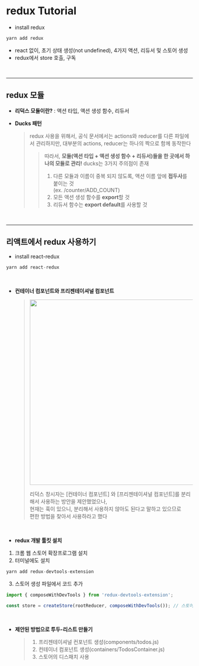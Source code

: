 # redux Tutorial

- install redux

```javaScript
yarn add redux
```

- react 없이, 초기 상태 생성(not undefined), 4가지 액션, 리듀서 및 스토어 생성
- redux에서 store 호출, 구독

<br/>

---

## redux 모듈

- **리덕스 모듈이란?** : 액션 타입, 액션 생성 함수, 리듀서

- **Ducks 패턴**
  > redux 사용을 위해서, 공식 문서에서는 actions와 reducer를 다른 파일에서 관리하지만,
  > 대부분의 actions, reducer는 하나의 짝으로 함께 동작한다
  >
  > > 따라서, **모듈(액션 타입 + 액션 생성 함수 + 리듀서)들을 한 곳에서 하나의 모듈로 관리!**
  > > ducks는 3가지 주의점이 존재
  > >
  > > 1.  다른 모듈과 이름이 중복 되지 않도록, 액션 이름 앞에 **접두사**를 붙이는 것<br/>(ex. /counter/ADD_COUNT)
  > > 2.  모든 액션 생성 함수를 **export**할 것
  > > 3.  리듀서 함수는 **export default**를 사용할 것

<br/>

---

## 리액트에서 redux 사용하기

- install react-redux

```javaScript
yarn add react-redux
```

<br/>

- **컨테이너 컴포넌트와 프리젠테이셔널 컴포넌트**
  <br>

  > <img src="https://user-images.githubusercontent.com/54977412/135451815-19a30932-07e9-4655-ba28-68fa81d8e872.png" width="500px">
  >
  > 리덕스 창시자는 [컨테이너 컴포넌트] 와 [프리젠테이셔널 컴포넌트]를 분리해서 사용하는 방안을 제안했었으나,  
  > 현재는 훅이 있으니, 분리해서 사용하지 않아도 된다고 말하고 있으므로  
  > 편한 방법을 찾아서 사용하라고 했다

<br/>

- **redux 개발 툴킷 설치**

1. 크롬 웹 스토어 확장프로그램 설치
2. 터미널에도 설치

```javaScript
yarn add redux-devtools-extension
```

3. 스토어 생성 파일에서 코드 추가

```javaScript
import { composeWithDevTools } from 'redux-devtools-extension';

const store = createStore(rootReducer, composeWithDevTools()); // 스토어 생성(2번째 인자에 추가)
```

<br/>

- **제안된 방법으로 투두-리스트 만들기**

  > 1. 프리젠테이셔널 컨포넌트 생성(components/todos.js)
  > 2. 컨테이너 컴포넌트 생성(containers/TodosContainer.js)
  > 3. 스토어의 디스패치 사용

<br/><br/>
